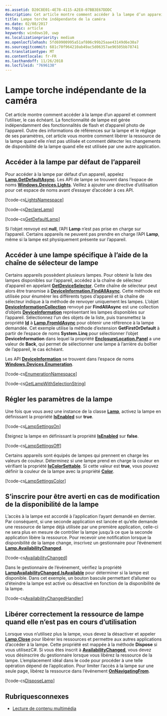```yaml
---
ms.assetid: D20C8E01-4E78-4115-A2E8-07BB3E67DDDC
description: Cet article montre comment accéder à la lampe d’un appareil et comment l’utiliser, le cas échéant. La fonctionnalité de lampe est gérée indépendamment des fonctionnalités de flash et d’appareil photo.
title: Lampe torche indépendante de la caméra
ms.date: 02/08/2017
ms.topic: article
keywords: windows10, uwp
ms.localizationpriority: medium
ms.openlocfilehash: 5fd69900995a51af806c99b25aae43149d6e30a7
ms.sourcegitcommit: 681c70f964210ab49ac5d06357ae96505bb78741
ms.translationtype: MT
ms.contentlocale: fr-FR
ms.lasthandoff: 11/26/2018
ms.locfileid: "7696138"
---
```

# <a name="camera-independent-flashlight"></a>Lampe torche indépendante de la caméra



Cet article montre comment accéder à la lampe d’un appareil et comment l’utiliser, le cas échéant. La fonctionnalité de lampe est gérée indépendamment des fonctionnalités de flash et d’appareil photo de l’appareil. Outre des informations de références sur la lampe et le réglage de ses paramètres, cet article vous montre comment libérer la ressource de la lampe quand elle n’est pas utilisée et comment détecter les changements de disponibilité de la lampe quand elle est utilisée par une autre application.

## <a name="get-the-devices-default-lamp"></a>Accéder à la lampe par défaut de l’appareil

Pour accéder à la lampe par défaut d’un appareil, appelez [**Lamp.GetDefaultAsync**](https://msdn.microsoft.com/library/windows/apps/dn894327). Les API de lampe se trouvent dans l’espace de noms [**Windows.Devices.Lights**](https://msdn.microsoft.com/library/windows/apps/dn894331). Veillez à ajouter une directive d’utilisation pour cet espace de noms avant d’essayer d’accéder à ces API.

[!code-cs[LightsNamespace](./code/Lamp/cs/MainPage.xaml.cs#SnippetLightsNamespace)]


[!code-cs[DeclareLamp](./code/Lamp/cs/MainPage.xaml.cs#SnippetDeclareLamp)]


[!code-cs[GetDefaultLamp](./code/Lamp/cs/MainPage.xaml.cs#SnippetGetDefaultLamp)]

Si l’objet renvoyé est **null**, l’API **Lamp** n’est pas prise en charge sur l’appareil. Certains appareils ne peuvent pas prendre en charge l’API **Lamp**, même si la lampe est physiquement présente sur l’appareil.

## <a name="get-a-specific-lamp-using-the-lamp-selector-string"></a>Accéder à une lampe spécifique à l’aide de la chaîne de sélecteur de lampe

Certains appareils possèdent plusieurs lampes. Pour obtenir la liste des lampes disponibles sur l’appareil, accédez à la chaîne de sélecteur d’appareil en appelant [**GetDeviceSelector**](https://msdn.microsoft.com/library/windows/apps/dn894328). Cette chaîne de sélecteur peut alors être transmise à [**DeviceInformation.FindAllAsync**](https://msdn.microsoft.com/library/windows/apps/br225432). Cette méthode est utilisée pour énumérer les différents types d’appareil et la chaîne de sélecteur indique à la méthode de renvoyer uniquement les lampes. L’objet [**DeviceInformationCollection**](https://msdn.microsoft.com/library/windows/apps/br225395) renvoyé par **FindAllAsync** est une collection d’objets [**DeviceInformation**](https://msdn.microsoft.com/library/windows/apps/br225393) représentant les lampes disponibles sur l’appareil. Sélectionnez l’un des objets de la liste, puis transmettez la propriété [**Id**](https://msdn.microsoft.com/library/windows/apps/br225437) à [**Lamp.FromIdAsync**](https://msdn.microsoft.com/library/windows/apps/dn894326) pour obtenir une référence à la lampe demandée. Cet exemple utilise la méthode d’extension **GetFirstOrDefault** à partir de l’espace de noms **System.Linq** pour sélectionner l’objet **DeviceInformation** dans lequel la propriété [**EnclosureLocation.Panel**](https://msdn.microsoft.com/library/windows/apps/br229906) a une valeur de **Back**, qui permet de sélectionner une lampe à l’arrière du boîtier de l’appareil, le cas échéant.

Les API [**DeviceInformation**](https://msdn.microsoft.com/library/windows/apps/br225393) se trouvent dans l’espace de noms [**Windows.Devices.Enumeration**](https://msdn.microsoft.com/library/windows/apps/br225459).

[!code-cs[EnumerationNamespace](./code/Lamp/cs/MainPage.xaml.cs#SnippetEnumerationNamespace)]

[!code-cs[GetLampWithSelectionString](./code/Lamp/cs/MainPage.xaml.cs#SnippetGetLampWithSelectionString)]

## <a name="adjust-lamp-settings"></a>Régler les paramètres de la lampe

Une fois que vous avez une instance de la classe [**Lamp**](https://msdn.microsoft.com/library/windows/apps/dn894310), activez la lampe en définissant la propriété [**IsEnabled**](https://msdn.microsoft.com/library/windows/apps/dn894330) sur **true**.

[!code-cs[LampSettingsOn](./code/Lamp/cs/MainPage.xaml.cs#SnippetLampSettingsOn)]

Éteignez la lampe en définissant la propriété [**IsEnabled**](https://msdn.microsoft.com/library/windows/apps/dn894330) sur **false**.

[!code-cs[LampSettingsOff](./code/Lamp/cs/MainPage.xaml.cs#SnippetLampSettingsOff)]

Certains appareils sont équipés de lampes qui prennent en charge les valeurs de couleur. Déterminez si une lampe prend en charge la couleur en vérifiant la propriété [**IsColorSettable**](https://msdn.microsoft.com/library/windows/apps/dn894329). Si cette valeur est **true**, vous pouvez définir la couleur de la lampe avec la propriété [**Color**](https://msdn.microsoft.com/library/windows/apps/dn894322).

[!code-cs[LampSettingsColor](./code/Lamp/cs/MainPage.xaml.cs#SnippetLampSettingsColor)]

## <a name="register-to-be-notified-if-the-lamp-availability-changes"></a>S’inscrire pour être averti en cas de modification de la disponibilité de la lampe

L’accès à la lampe est accordé à l’application l’ayant demandé en dernier. Par conséquent, si une seconde application est lancée et qu’elle demande une ressource de lampe déjà utilisée par une première application, celle-ci ne sera plus en mesure de contrôler la lampe jusqu’à ce que la seconde application libère la ressource. Pour recevoir une notification lorsque la disponibilité de la lampe change, inscrivez un gestionnaire pour l’événement [**Lamp.AvailabilityChanged**](https://msdn.microsoft.com/library/windows/apps/dn894317).

[!code-cs[AvailabilityChanged](./code/Lamp/cs/MainPage.xaml.cs#SnippetAvailabilityChanged)]

Dans le gestionnaire de l’événement, vérifiez la propriété [**LampAvailabilityChanged.IsAvailable**](https://msdn.microsoft.com/library/windows/apps/dn894315) pour déterminer si la lampe est disponible. Dans cet exemple, un bouton bascule permettant d’allumer ou d’éteindre la lampe est activé ou désactivé en fonction de la disponibilité de la lampe.

[!code-cs[AvailabilityChangedHandler](./code/Lamp/cs/MainPage.xaml.cs#SnippetAvailabilityChangedHandler)]

## <a name="properly-dispose-of-the-lamp-resource-when-not-in-use"></a>Libérer correctement la ressource de lampe quand elle n’est pas en cours d’utilisation

Lorsque vous n’utilisez plus la lampe, vous devez la désactiver et appeler [**Lamp.Close**](https://msdn.microsoft.com/library/windows/apps/dn894320) pour libérer les ressources et permettre aux autres applications d’accéder à la lampe. Cette propriété est mappée à la méthode **Dispose** si vous utilisezC#. Si vous êtes inscrit à [**AvailabilityChanged**](https://msdn.microsoft.com/library/windows/apps/dn894317), vous devez vous désinscrire du gestionnaire lorsque vous libérez la ressource de la lampe. L’emplacement idéal dans le code pour procéder à une telle opération dépend de l’application. Pour limiter l’accès à la lampe sur une seule page, libérez la ressource dans l’événement [**OnNavigatingFrom**](https://msdn.microsoft.com/library/windows/apps/br227509).

[!code-cs[DisposeLamp](./code/Lamp/cs/MainPage.xaml.cs#SnippetDisposeLamp)]

## <a name="related-topics"></a>Rubriquesconnexes
- [Lecture de contenu multimédia](media-playback.md)

 





